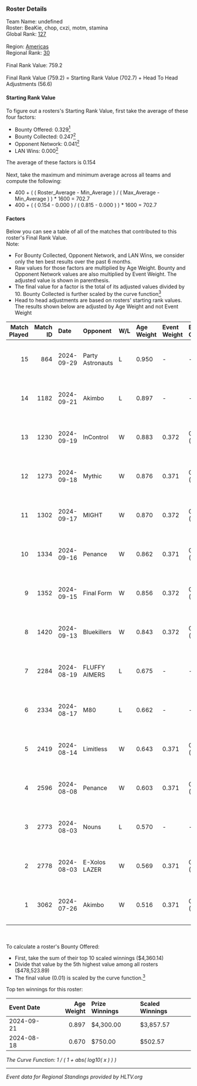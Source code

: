 ### Roster Details<br />
Team Name: undefined<br />
Roster: BeaKie, chop, cxzi, motm, stamina<br />
Global Rank: [127](../../standings_global_2024_11_06.md)<br />
<br />
Region: [Americas]( ../../standings_americas_2024_11_06.md)<br />
Regional Rank: [30]( ../../standings_americas_2024_11_06.md)<br />
<br />
Final Rank Value:  759.2<br />
<br />
Final Rank Value (759.2) = Starting Rank Value (702.7) + Head To Head Adjustments (56.6)<br />

#### Starting Rank Value<br />
To figure out a rosters's Starting Rank Value, first take the average of these four factors:<br />
- Bounty Offered: 0.329[<sup>1</sup>](#table2)
- Bounty Collected: 0.247[<sup>2</sup>](#table1)
- Opponent Network: 0.041[<sup>2</sup>](#table1)
- LAN Wins: 0.000[<sup>2</sup>](#table1)

The average of these factors is 0.154<br />
<br />
Next, take the maximum and minimum average across all teams and compute the following:<br />
- 400 + ( ( Roster_Average - Min_Average ) / ( Max_Average - Min_Average ) ) * 1600 = 702.7
- 400 + ( ( 0.154 - 0.000 ) / ( 0.815 - 0.000 ) ) * 1600 = 702.7


#### Factors<br />
Below you can see a table of all of the matches that contributed to this roster's Final Rank Value.<br />
Note:<br />

- For Bounty Collected, Opponent Network, and LAN Wins, we consider only the ten best results over the past 6 months.
- Raw values for those factors are multiplied by Age Weight. Bounty and Opponent Network values are also multiplied by Event Weight. The adjusted value is shown in parenthesis.
- The final value for a factor is the total of its adjusted values divided by 10. Bounty Collected is further scaled by the curve function[<sup>3</sup>](#curveFunction)
- Head to head adjustments are based on rosters' starting rank values. The results shown below are adjusted by Age Weight and not Event Weight
<span id="table1"></span><br />


| Match Played | Match ID | Date       | Opponent         | W/L | Age Weight | Event Weight | Bounty Collected | Opponent Network | LAN Wins  | H2H Adj. | Roster                              |
| -: | -: | :- | :- | :- | :- | :- | :- | :- | :- | -: | :- |
|           15 |      864 | 2024-09-29 | Party Astronauts | L   | 0.950      | -            | -                | -                | -         |    -9.57 | BeaKie, chop, cxzi, motm, stamina   |
|           14 |     1182 | 2024-09-21 | Akimbo           | L   | 0.897      | -            | -                | -                | -         |   -13.15 | BeaKie, chop, CLASIA, motm, stamina |
|           13 |     1230 | 2024-09-19 | InControl        | W   | 0.883      | 0.372        | 0.007 (0.002)    | 0.130 (0.043)    | 0 (0.000) |     9.22 | BeaKie, chop, CLASIA, motm, stamina |
|           12 |     1273 | 2024-09-18 | Mythic           | W   | 0.876      | 0.371        | 0.002 (0.001)    | 0.220 (0.071)    | 0 (0.000) |    10.93 | BeaKie, chop, CLASIA, motm, stamina |
|           11 |     1302 | 2024-09-17 | MIGHT            | W   | 0.870      | 0.372        | 0.006 (0.002)    | 0.099 (0.032)    | 0 (0.000) |    12.47 | BeaKie, chop, CLASIA, motm, stamina |
|           10 |     1334 | 2024-09-16 | Penance          | W   | 0.862      | 0.371        | 0.001 (0.000)    | 0.103 (0.033)    | 0 (0.000) |     9.31 | BeaKie, chop, CLASIA, motm, stamina |
|            9 |     1352 | 2024-09-15 | Final Form       | W   | 0.856      | 0.372        | 0.003 (0.001)    | 0.125 (0.040)    | 0 (0.000) |     9.88 | BeaKie, chop, CLASIA, motm, stamina |
|            8 |     1420 | 2024-09-13 | Bluekillers      | W   | 0.843      | 0.372        | 0.001 (0.000)    | 0.000 (0.000)    | 0 (0.000) |     6.44 | BeaKie, chop, CLASIA, motm, stamina |
|            7 |     2284 | 2024-08-19 | FLUFFY AIMERS    | L   | 0.675      | -            | -                | -                | -         |    -9.15 | BeaKie, chop, CLASIA, motm, stamina |
|            6 |     2334 | 2024-08-17 | M80              | L   | 0.662      | -            | -                | -                | -         |    -0.99 | BeaKie, chop, CLASIA, motm, stamina |
|            5 |     2419 | 2024-08-14 | Limitless        | W   | 0.643      | 0.371        | 0.004 (0.001)    | 0.286 (0.068)    | 0 (0.000) |    11.32 | BeaKie, chop, CLASIA, motm, stamina |
|            4 |     2596 | 2024-08-08 | Penance          | W   | 0.603      | 0.371        | 0.001 (0.000)    | 0.103 (0.023)    | 0 (0.000) |     7.28 | BeaKie, chop, CLASIA, motm, stamina |
|            3 |     2773 | 2024-08-03 | Nouns            | L   | 0.570      | -            | -                | -                | -         |    -2.32 | BeaKie, chop, CLASIA, motm, stamina |
|            2 |     2778 | 2024-08-03 | E-Xolos LAZER    | W   | 0.569      | 0.371        | 0.008 (0.002)    | 0.397 (0.084)    | 0 (0.000) |    11.09 | BeaKie, chop, CLASIA, motm, stamina |
|            1 |     3062 | 2024-07-26 | Akimbo           | W   | 0.516      | 0.371        | 0.000 (0.000)    | 0.091 (0.017)    | 0 (0.000) |     3.83 | BeaKie, chop, CLASIA, motm, stamina |

<br />
<span id="table2"></span><br />
To calculate a roster's Bounty Offered:<br />

- First, take the sum of their top 10 scaled winnings ($4,360.14)
- Divide that value by the 5th highest value among all rosters ($478,523.89)
- The final value (0.01) is scaled by the curve function.[<sup>3</sup>](#curveFunction)

Top ten winnings for this roster:<br />

| Event Date | Age Weight | Prize Winnings | Scaled Winnings |
| :- | -: | :- | :- |
| 2024-09-21 |      0.897 | $4,300.00      | $3,857.57       |
| 2024-08-18 |      0.670 | $750.00        | $502.57         |


<span id="curveFunction"></span>_The Curve Function: 1 / ( 1 + abs( log10( x ) ) )_<br />

---
_Event data for Regional Standings provided by HLTV.org_<br />
